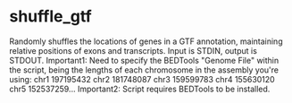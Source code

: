 # shuffle_gtf
Randomly shuffles the locations of genes in a GTF annotation, maintaining relative positions of exons and transcripts.
Input is STDIN, output is STDOUT.
Important1: Need to specify the BEDTools "Genome File" within the script, being the lengths of each chromosome in the assembly you're using:
chr1    197195432
chr2    181748087
chr3    159599783
chr4    155630120
chr5    152537259...
Important2: Script requires BEDTools to be installed.
